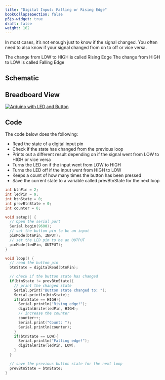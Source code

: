 ```yaml
---
title: "Digital Input: Falling or Rising Edge"
bookCollapseSection: false
p5js-widget: true
draft: false
weight: 102
---
```


In most cases, it’s not enough just to know if the signal changed. You often need to also know if your signal changed from on to off or vice versa.

The change from LOW to HIGH is called Rising Edge
The change from HIGH to LOW is called Falling Edge

## Schematic

## Breadboard View

[![Arduino with LED and Button](/images/tutorials/electronics/arduino-button-led-bb.png)](/images/tutorials/electronics/arduino-button-led-bb.png)

## Code

The code below does the following:

- Read the state of a digital input pin
- Check if the state has changed from the previous loop
- Prints out a different result depending on if the signal went from LOW to HIGH or vice versa
- Turns the LED on if the input went from LOW to HIGH
- Turns the LED off if the input went from HIGH to LOW
- Keeps a count of how many times the button has been pressed
- Save the current state to a variable called prevBtnState for the next loop

```c
int btnPin = 2;
int ledPin = 9;
int btnState = 0;
int prevBtnState = 0;
int counter = 0;

void setup() {
  // Open the serial port
  Serial.begin(9600);
  // set the button pin to be an input
  pinMode(btnPin, INPUT);
  // set the LED pin to be an OUTPUT
  pinMode(ledPin, OUTPUT);
}

void loop() {
  // read the button pin
  btnState = digitalRead(btnPin);

  // check if the button state has changed
  if(btnState != prevBtnState){
    // print the changed state
    Serial.print("Button state changed to: ");
    Serial.println(btnState);
    if(btnState == HIGH){
      Serial.println("Rising edge!");
      digitalWrite(ledPin, HIGH);
      // increase the counter
      counter++;
      Serial.print("Count: ");
      Serial.println(counter);
    }
    if(btnState == LOW){
      Serial.println("Falling edge!");
      digitalWrite(ledPin, LOW);
    }
  }

  // save the previous button state for the next loop
  prevBtnState = btnState;
}
```
